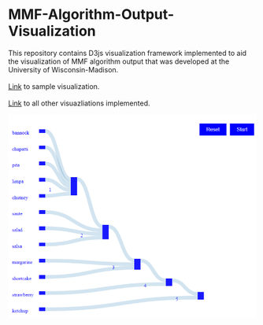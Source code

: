 # MMF-Algorithm-Output-Visualization
This repository contains D3js visualization framework implemented to aid 
the visualization of MMF algorithm output that was developed at the University of Wisconsin-Madison.
<br>
<br>
[Link](https://bl.ocks.org/ajmistu/4dda2877068de61c1297d39c995b54aa) to sample visualization.
<br>
<br>
[Link](https://bl.ocks.org/ajmistu) to all other visuazliations implemented.

<p align="center">
  <img src="https://github.com/ajmengistu/MMF-Algorithm-Output-Visualization/blob/master/sample.png">
<p>
